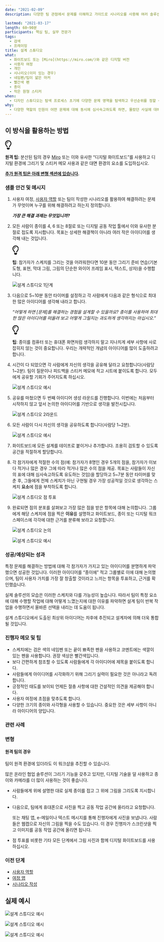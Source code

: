 ```yaml
---
date: "2021-02-09"
description: 다양한 팀 관점에서 문제를 이해하고 가이드로 시나리오를 사용해 여러 솔루션 스케치를 생성합니다.

lastmod: "2021-03-17"
length: 60~90분
participants: 핵심 팀, 실무 전문가
tags:
  - 검색
  - 프레이밍
title: 설계 스튜디오
what:
  - 화이트보드 또는 [Miro](https://miro.com/)와 같은 디지털 버전
  - 사용자 여정
  - 개인
  - 시나리오(이미 있는 경우)
  - 네임펜/팁이 얇은 마커
  - 빨간색 펜
  - 종이
  - 작은 원형 스티커
when:
  - 디자인 스튜디오는 탐색 프로세스 초기에 다양한 문제 영역을 탐색하고 우선순위를 정할 수 있는 영역을 생성하는 데 도움이 됩니다. 또한 나중에 더 세분화된 사용자 요구 사항을 해결하기 위해 많은 아이디어를 낼 때에도 활용 가능합니다.
why:
  - 다양한 역할의 인원이 어떤 문제에 대해 동시에 심사숙고하도록 하면, 몰랐던 사실에 대해 디자이너가 혼자 구상하는 경우에 비해 훨씬 더 많이 발견할 수 있습니다. 또한 개발자가 프로세스를 진행할 때 제품 또는 서비스의 방향을 파악하고 더 나은 의사 결정을 내릴 수 있습니다. 팀을 이루어 만든 제품을 개발하면 나중에 시간을 절약할 수 있습니다.
---
```


<h2 id="how-to-use-this-method">이 방식을 활용하는
방법</h2>

<div class="callout td-box--gray-darkest p-3 my-5
border-bottom border-right border-left border-top row"><div
class="col-1 row align-items-center
justify-content-center"><svg height="30"
aria-hidden="true" focusable="false"
data-prefix="far" data-icon="lightbulb"
role="img" xmlns="http://www.w3.org/2000/svg"
viewBox="0 0 352 512" class="svg-inline--fa
fa-lightbulb"><path fill="currentColor"
d="M176 80c-52.94 0-96 43.06-96 96 0 8.84 7.16 16 16 16s16-7.16
16-16c0-35.3 28.72-64 64-64 8.84 0 16-7.16 16-16s-7.16-16-16-16zM96.06
459.17c0 3.15.93 6.22 2.68 8.84l24.51 36.84c2.97 4.46 7.97 7.14 13.32
7.14h78.85c5.36 0 10.36-2.68 13.32-7.14l24.51-36.84c1.74-2.62 2.67-5.7
2.68-8.84l.05-43.18H96.02l.04 43.18zM176 0C73.72 0 0 82.97 0 176c0
44.37 16.45 84.85 43.56 115.78 16.64 18.99 42.74 58.8 52.42
92.16v.06h48v-.12c-.01-4.77-.72-9.51-2.15-14.07-5.59-17.81-22.82-64.77-62.17-109.67-20.54-23.43-31.52-53.15-31.61-84.14-.2-73.64
59.67-128 127.95-128 70.58 0 128 57.42 128 128 0 30.97-11.24
60.85-31.65 84.14-39.11 44.61-56.42 91.47-62.1 109.46a47.507 47.507 0
0 0-2.22 14.3v.1h48v-.05c9.68-33.37 35.78-73.18 52.42-92.16C335.55
260.85 352 220.37 352 176 352 78.8 273.2 0 176 0z"
class=""></path></svg></div><div
class="col-11"><p><p><strong>원격
팁:</strong> 분산된 팀의 경우 <a href="https://miro.com/"
target="_blank" rel="nofollow">Miro</a>
또는 이와 유사한 “디지털 화이트보드”를 사용하고 디지털 환경에 그리기 및 스티커 메모 사용과 같은 대면 환경의 요소를
도입하십시오.</p>

<p><strong><a href="#variations">추가 원격 팁은
아래 변형 섹션에 있습니다</a>.</strong></p>

</p></div></div>

<div class="bg-gray-dark p-lg-5 p-3 mb-4"><div
class="col-lg-9"><h3
id="sample-agenda--prompts">샘플 안건 및 메시지</h3>

<ol>

<li>

<p>사용자 여정, <a
href="/practices/personas/">사용자
역할</a> 또는 팀이 작성한 시나리오를 활용하여 해결하려는 문제가 무엇이며 누구를 위해 해결하려고 하는지
정의합니다.</p>

<p><em><strong>가장 큰 해결 과제는
무엇입니까?</strong></em></p>

</li>

<li>

<p>모든 사람이 종이를 4, 6 또는 8절로 또는 디지털 공동 작업 툴에서 이와 유사한 분절로 접도록 지시합니다.
목표는 상세한 해결책이 아니라 여러 작은 아이디어를 생각해 내는 것입니다.</p>

<div class="callout td-box--gray-darkest p-3 my-5
border-bottom border-right border-left border-top row"><div
class="col-1 row align-items-center
justify-content-center"><svg height="30"
aria-hidden="true" focusable="false"
data-prefix="far" data-icon="lightbulb"
role="img" xmlns="http://www.w3.org/2000/svg"
viewBox="0 0 352 512" class="svg-inline--fa
fa-lightbulb"><path fill="currentColor"
d="M176 80c-52.94 0-96 43.06-96 96 0 8.84 7.16 16 16 16s16-7.16
16-16c0-35.3 28.72-64 64-64 8.84 0 16-7.16 16-16s-7.16-16-16-16zM96.06
459.17c0 3.15.93 6.22 2.68 8.84l24.51 36.84c2.97 4.46 7.97 7.14 13.32
7.14h78.85c5.36 0 10.36-2.68 13.32-7.14l24.51-36.84c1.74-2.62 2.67-5.7
2.68-8.84l.05-43.18H96.02l.04 43.18zM176 0C73.72 0 0 82.97 0 176c0
44.37 16.45 84.85 43.56 115.78 16.64 18.99 42.74 58.8 52.42
92.16v.06h48v-.12c-.01-4.77-.72-9.51-2.15-14.07-5.59-17.81-22.82-64.77-62.17-109.67-20.54-23.43-31.52-53.15-31.61-84.14-.2-73.64
59.67-128 127.95-128 70.58 0 128 57.42 128 128 0 30.97-11.24
60.85-31.65 84.14-39.11 44.61-56.42 91.47-62.1 109.46a47.507 47.507 0
0 0-2.22 14.3v.1h48v-.05c9.68-33.37 35.78-73.18 52.42-92.16C335.55
260.85 352 220.37 352 176 352 78.8 273.2 0 176 0z"
class=""></path></svg></div><div
class="col-11"><p><strong>팁</strong>:
참가자가 스케치를 그리는 것을 어려워한다면 10분 동안 그리기 준비 연습(기본 도형, 표현, 막대 그림, 그림의 단순한 와이어
프레임 표시, 텍스트, 상자)을 수행합니다.</p></div></div>

<p><img
src="/practices/design-studio/images/ds-1.png"
alt="설계 스튜디오 1단계"  /></p>

</li>

<li>

<p>다음으로 5~10분 동안 타이머를 설정하고 각 사람에게 다음과 같은 형식으로 최대한 많은 아이디어를 생각해
내라고 합니다.</p>

<p><em>“어떻게 하면 [문제]를 해결하는 경험을 설계할 수 있을까요? 종이를 사용하여 최대한 많은
아이디어를 떠올려 보고 어떻게 그릴지는 과도하게 생각하지는 마십시오.”</em></p>

<div class="callout td-box--gray-darkest p-3 my-5
border-bottom border-right border-left border-top row"><div
class="col-1 row align-items-center
justify-content-center"><svg height="30"
aria-hidden="true" focusable="false"
data-prefix="far" data-icon="lightbulb"
role="img" xmlns="http://www.w3.org/2000/svg"
viewBox="0 0 352 512" class="svg-inline--fa
fa-lightbulb"><path fill="currentColor"
d="M176 80c-52.94 0-96 43.06-96 96 0 8.84 7.16 16 16 16s16-7.16
16-16c0-35.3 28.72-64 64-64 8.84 0 16-7.16 16-16s-7.16-16-16-16zM96.06
459.17c0 3.15.93 6.22 2.68 8.84l24.51 36.84c2.97 4.46 7.97 7.14 13.32
7.14h78.85c5.36 0 10.36-2.68 13.32-7.14l24.51-36.84c1.74-2.62 2.67-5.7
2.68-8.84l.05-43.18H96.02l.04 43.18zM176 0C73.72 0 0 82.97 0 176c0
44.37 16.45 84.85 43.56 115.78 16.64 18.99 42.74 58.8 52.42
92.16v.06h48v-.12c-.01-4.77-.72-9.51-2.15-14.07-5.59-17.81-22.82-64.77-62.17-109.67-20.54-23.43-31.52-53.15-31.61-84.14-.2-73.64
59.67-128 127.95-128 70.58 0 128 57.42 128 128 0 30.97-11.24
60.85-31.65 84.14-39.11 44.61-56.42 91.47-62.1 109.46a47.507 47.507 0
0 0-2.22 14.3v.1h48v-.05c9.68-33.37 35.78-73.18 52.42-92.16C335.55
260.85 352 220.37 352 176 352 78.8 273.2 0 176 0z"
class=""></path></svg></div><div
class="col-11"><p><strong>팁</strong>:
종이를 컴퓨터 또는 휴대폰 화면처럼 생각하지 말고 지나치게 세부 사항에 사로잡히지 않는 것이 중요합니다. 우리는 개략적인
개념의 아이디어를 많이 도출하려고 합니다.</p></div></div>

</li>

<li>

<p>시간이 다 되었으면 각 사람에게 자신의 생각을 공유해 달라고 요청합니다(사람당 1~2분). 팀이 질문이나
피드백을 스티커 메모에 적고 시트에 붙이도록 합니다. 모두에게 공유할 기회가 주어지도록 하십시오.</p>

<p><img
src="/practices/design-studio/images/ds-example-1.png"
alt="설계 스튜디오 예시"  /></p>

</li>

<li>

<p>공유를 마쳤으면 두 번째 아이디어 생성 라운드를 진행합니다. 이번에는 처음부터 시작하지 않고 앞서 논의한
아이디어를 기반으로 생각을 발전시킵니다.</p>

<p><img
src="/practices/design-studio/images/ds-2.png"
alt="설계 스튜디오 2라운드"  /></p>

</li>

<li>

<p>모든 사람이 다시 자신의 생각을 공유하도록 합니다(사람당 1~2분).</p>

<p><img
src="/practices/design-studio/images/ds-example-4.png"
alt="설계 스튜디오 예시"  /></p>

</li>

<li>

<p>화이트보드에 모든 설계를 테이프로 붙이거나 추가합니다. 조용히 검토할 수 있도록 공간을 적절하게
할당합니다.</p>

</li>

<li>

<p>각 참가자에게 적절한 수의 점(예: 참가자가 8명인 경우 5개의 점을, 참가자가 이보다 적거나 많은 경우 그에
따라 적거나 많은 수의 점을 제공. 목표는 사람들이 자신의 표에 대해 심사숙고하도록 유도하는 것임)을 할당하고 5~7분 동안
타이머를 맞춘 후, 그들에게 전체 스케치가 아닌 구현될 경우 가장 성공적일 것으로 생각하는 스케치
<strong>요소</strong>에 점을 부착하도록 합니다.</p>

<p><img
src="/practices/design-studio/images/ds-3.png"
alt="설계 스튜디오 점 투표"  /></p>

</li>

<li>

<p>완료되면 점의 분포를 살펴보고 가장 많은 점을 받은 항목에 대해 논의합니다. 그룹에게 해당 스케치에 점을 찍은
<strong>이유</strong>를 설명하고 화이트보드, 종이 또는 디지털 워크스페이스에 각각에 대한
근거를 분류해 보라고 요청합니다.</p>

<p><img
src="/practices/design-studio/images/ds-4.png"
alt="설계 스튜디오 논의"  /></p>

<p><img
src="/practices/design-studio/images/ds-example-2.png"
alt="설계 스튜디오 예시"  /></p>

</li>

</ol>

</div></div>

<div class="bg-gray-dark p-lg-5 p-3 mb-4"><div
class="col-lg-9"><h3
id="successexpected-outcomes">성공/예상되는 성과</h3>

<p>특정 문제를 해결하는 방법에 대해 각 참가자가 가지고 있는 아이디어를 분명하게 파악했으면 성공한 것입니다.
이러한 아이디어를 “종이에” 적고 그룹별로 이에 대해 논의했으며, 팀이 사용자 가치를 가장 잘 창출할 것이라고 느끼는 항목을
투표하고, 근거를 확인했습니다.</p>

<p>실제 솔루션의 모습은 이러한 스케치와 다를 가능성이 높습니다. 따라서 팀이 특정 요소에 대해 수행할 작업에
대해 어떻게 느꼈는지에 대한 이유를 파악하면 설계 팀이 반복 작업을 수행하면서 올바른 선택을 내리는 데 도움이
됩니다.</p>

<p>설계 스튜디오에서 도출된 최상위 아이디어는 차후에 추진되고 설계자에 의해 더욱 통합될
것입니다.</p>

</div></div>

<div class="bg-gray-dark p-lg-5 p-3 mb-4"><div
class="col-lg-9"><h3
id="facilitator-notes--tips">진행자 메모 및 팁</h3>

<ul>

<li>스케치에는 검은 색의 네임펜 또는 끝이 뾰족한 펜을 사용하고 코멘트에는 색깔이 있는 펜을 사용합니다. 권장
색상은 빨간색입니다.</li>

<li>보다 간편하게 참조할 수 있도록 사람들에게 각 아이디어에 제목을 붙이도록 합니다.</li>

<li>사람들에게 아이디어를 시각화하기 위해 그리기 실력이 필요한 것은 아니라고 독려합니다.</li>

<li>긍정적인 태도를 보이되 언제든 절충 사항에 대한 건설적인 의견을 제공해야 합니다.</li>

<li>사용자 여정에 초점을 맞추도록 합니다.</li>

<li>다양한 크기의 종이와 사각형을 사용할 수 있습니다. 중요한 것은 세부 사항이 아니라 아이디어의
양입니다.</li>

</ul>

</div></div>

<div class="bg-gray-dark p-lg-5 p-3 mb-4"><div
class="col-lg-9"><h3
id="related-practices">관련 사례</h3>

<h3 id="variations">변형</h3>

<h4 id="for-remote-teams">원격 팀의 경우</h4>

<p>팀이 원격 환경에 있더라도 이 워크샵을 추진할 수 있습니다.</p>

<p>많은 온라인 협업 솔루션이 그리기 기능을 갖추고 있지만, 디지털 기술을 덜 사용하고 종이와 카메라를 더 많이
사용하는 것이 좋습니다.</p>

<ul>

<li>

<p>사람들에게 위에 설명한 대로 실제 종이를 접고 그 위에 그림을 그리도록 지시합니다.</p>

</li>

<li>

<p>다음으로, 팀에게 휴대폰으로 사진을 찍고 공동 작업 공간에 올리라고 요청합니다.</p>

<p>또는 채팅 앱, e-메일이나 텍스트 메시지를 통해 진행자에게 사진을 보냅니다. 사람들은 웹캡으로 자신의 그림을
찍을 수도 있습니다. 이 경우 진행자가 스크린샷을 찍고 이미지를 공동 작업 공간에 올리면 됩니다.</p>

</li>

<li>

<p>점 투표를 비롯한 기타 모든 단계에서 그림 사진과 함께 디지털 화이트보드를 사용하십시오.</p>

</li>

</ul>

</div></div>

<div class="bg-gray-dark p-lg-5 p-3 mb-4"><div
class="col-lg-9"><h3 id="preceding">이전
단계</h3>

<ul>

<li><a
href="/practices/personas/">사용자
역할</a></li>

<li><a
href="/practices/journey-map/">여정
맵</a></li>

<li><a
href="/practices/scenario-writing/">시나리오
작성</a></li>

</ul>

</div></div>

<div class="bg-gray-dark p-lg-5 p-3 mb-4"><div
class="col-lg-9"><h2
id="real-world-examples">실제 예시</h2>

<p><img
src="/practices/design-studio/images/ds-example-3.png"
alt="설계 스튜디오 예시"  /></p>

<p><img
src="/practices/design-studio/images/ds-example-5.png"
alt="설계 스튜디오 예시"  /></p>

<p><img
src="/practices/design-studio/images/ds-example-6.png"
alt="설계 스튜디오 예시"  /></p>

</div></div>
